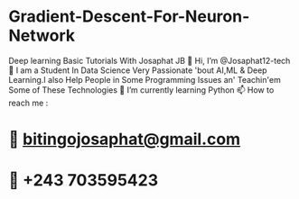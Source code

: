 # Gradient-Descent-For-Neuron-Network
Deep learning Basic Tutorials With Josaphat JB
👋 Hi, I’m @Josaphat12-tech
👀 I am a Student In Data Science Very Passionate 'bout AI,ML & Deep Learning.I also Help People in Some Programming Issues an' Teachin'em Some of These Technologies
🌱 I’m currently learning Python
📫 How to reach me :
# 🌱 bitingojosaphat@gmail.com
# 🌱 +243 703595423
